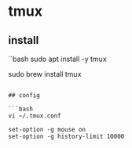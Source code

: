 # tmux

## install

``bash
sudo apt install -y tmux

sudo brew install tmux
```

## config

```bash
vi ~/.tmux.conf
```

```
set-option -g mouse on
set-option -g history-limit 10000
```
